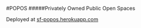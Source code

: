 #POPOS
#####Privately Owned Public Open Spaces

Deployed at [sf-popos.herokuapp.com](https://sf-popos.herokuapp.com)
